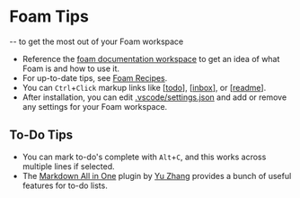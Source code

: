 # Foam Tips

-- to get the most out of your Foam workspace

- Reference the [foam documentation workspace](https://foambubble.github.io/foam) to get an idea of what Foam is and how to use it.
- For up-to-date tips, see [Foam Recipes](https://foambubble.github.io/foam/recipes/recipes).
- You can `Ctrl`+`Click` markup links like [[todo]], [[inbox]], or [[readme]].
- After installation, you can edit [.vscode/settings.json](.vscode/settings.json) and add or remove any settings for your Foam workspace.

## To-Do Tips

- You can mark to-do's complete with `Alt`+`C`, and this works across multiple lines if selected.
- The [Markdown All in One](https://marketplace.visualstudio.com/items?itemName=yzhang.markdown-all-in-one) plugin by [Yu Zhang](https://github.com/yzhang-gh) provides a bunch of useful features for to-do lists.

[//begin]: # "Autogenerated link references for markdown compatibility"
[todo]: todo.md "Todo (Personal)"
[inbox]: inbox.md "Inbo (P)"
[readme]: readme.md "Hub (Personal)"
[//end]: # "Autogenerated link references"